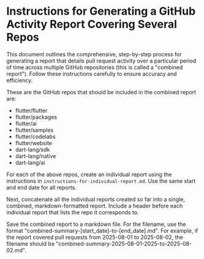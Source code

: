 # Instructions for Generating a GitHub Activity Report Covering Several Repos

This document outlines the comprehensive, step-by-step process for generating a report that details pull request activity over a particular period of time across multiple GitHub repositories (this is called a "combined report"). Follow these instructions carefully to ensure accuracy and efficiency.

These are the GitHub repos that should be included in the combined report are:

* flutter/flutter
* flutter/packages
* flutter/ai
* flutter/samples
* flutter/codelabs
* flutter/website
* dart-lang/sdk
* dart-lang/native
* dart-lang/ai

For each of the above repos, create an individual report using the instructions in `instructions-for-individual-report.md`. Use the same start and end date for all reports.

Next, concatenate all the individual reports created so far into a single, combined, markdown-formatted report. Include a header before each individual report that lists the repo it corresponds to.

Save the combined report to a markdown file. For the filename, use the format "combined-summary-[start_date]-to-[end_date].md". For example, if the report covered pull requests from 2025-08-01 to 2025-08-02, the filename should be "combined-summary-2025-08-01-2025-to-2025-08-02.md".
